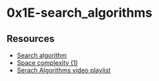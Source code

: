# 0x1E-search_algorithms

## Resources
- [Search algorithm](https://en.wikipedia.org/wiki/Search_algorithm)
- [Space complexity (1)](https://www.geeksforgeeks.org/g-fact-86/)
- [Serach Algorithms video playlist](https://www.youtube.com/playlist?list=PLEJXowNB4kPwTb4BivkY0dENHmXdOEM3V)
